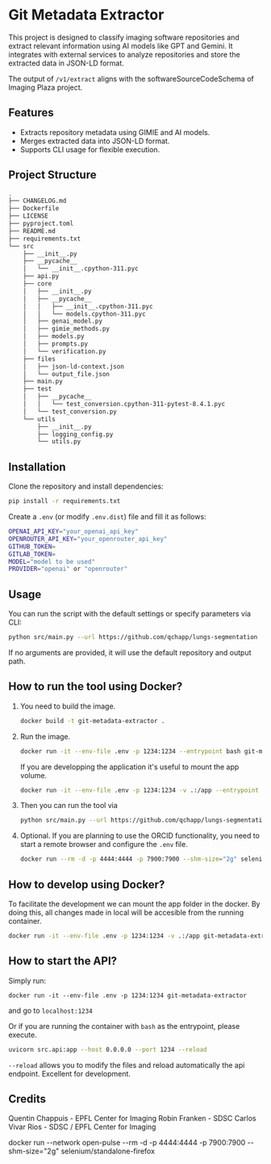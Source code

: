 # Git Metadata Extractor

This project is designed to classify imaging software repositories and extract relevant information using AI models like GPT and Gemini. It integrates with external services to analyze repositories and store the extracted data in JSON-LD format.

The output of `/v1/extract` aligns with the softwareSourceCodeSchema of Imaging Plaza project. 

## Features

- Extracts repository metadata using GIMIE and AI models.
- Merges extracted data into JSON-LD format.
- Supports CLI usage for flexible execution.

## Project Structure

```bash
.
├── CHANGELOG.md
├── Dockerfile
├── LICENSE
├── pyproject.toml
├── README.md
├── requirements.txt
└── src
    ├── __init__.py
    ├── __pycache__
    │   └── __init__.cpython-311.pyc
    ├── api.py
    ├── core
    │   ├── __init__.py
    │   ├── __pycache__
    │   │   ├── __init__.cpython-311.pyc
    │   │   └── models.cpython-311.pyc
    │   ├── genai_model.py
    │   ├── gimie_methods.py
    │   ├── models.py
    │   ├── prompts.py
    │   └── verification.py
    ├── files
    │   ├── json-ld-context.json
    │   └── output_file.json
    ├── main.py
    ├── test
    │   ├── __pycache__
    │   │   └── test_conversion.cpython-311-pytest-8.4.1.pyc
    │   └── test_conversion.py
    └── utils
        ├── __init__.py
        ├── logging_config.py
        └── utils.py
```


## Installation

Clone the repository and install dependencies:

``` sh
pip install -r requirements.txt
```

Create a `.env` (or modify `.env.dist`) file and fill it as follows:

``` bash
OPENAI_API_KEY="your_openai_api_key"
OPENROUTER_API_KEY="your_openrouter_api_key"
GITHUB_TOKEN=
GITLAB_TOKEN=
MODEL="model to be used"
PROVIDER="openai" or "openrouter"
```

## Usage

You can run the script with the default settings or specify parameters via CLI:

```sh
python src/main.py --url https://github.com/qchapp/lungs-segmentation --output_path output_file.json
```

If no arguments are provided, it will use the default repository and output path.

## How to run the tool using Docker?

1. You need to build the image.

    ``` bash
    docker build -t git-metadata-extractor . 
    ```

2. Run the image.

    ``` bash
    docker run -it --env-file .env -p 1234:1234 --entrypoint bash git-metadata-extractor
    ```

    If you are developping the application it's useful to mount the app volume. 

    ``` bash
    docker run -it --env-file .env -p 1234:1234 -v .:/app --entrypoint bash git-metadata-extractor
    ```

3. Then you can run the tool via

    ``` bash
    python src/main.py --url https://github.com/qchapp/lungs-segmentation --output_path output_file.json
    ```

4. Optional. If you are planning to use the ORCID functionality, you need to start a remote browser and configure the `.env` file. 

    ``` bash
    docker run --rm -d -p 4444:4444 -p 7900:7900 --shm-size="2g" selenium/standalone-firefox
    ```

## How to develop using Docker?

To facilitate the development we can mount the app folder in the docker. By doing this, all changes made in local will be accesible from the running container. 

```bash
docker run -it --env-file .env -p 1234:1234 -v .:/app git-metadata-extractor
```


## How to start the API?

Simply run:

```
docker run -it --env-file .env -p 1234:1234 git-metadata-extractor
```

and go to `localhost:1234`


Or if you are running the container with `bash` as the entrypoint, please execute.

```bash
uvicorn src.api:app --host 0.0.0.0 --port 1234 --reload
```

`--reload` allows you to modify the files and reload automatically the api endpoint. Excellent for development.

## Credits

Quentin Chappuis - EPFL Center for Imaging 
Robin Franken - SDSC
Carlos Vivar Rios - SDSC / EPFL Center for Imaging


docker run --network open-pulse --rm -d -p 4444:4444 -p 7900:7900 --shm-size="2g" selenium/standalone-firefox